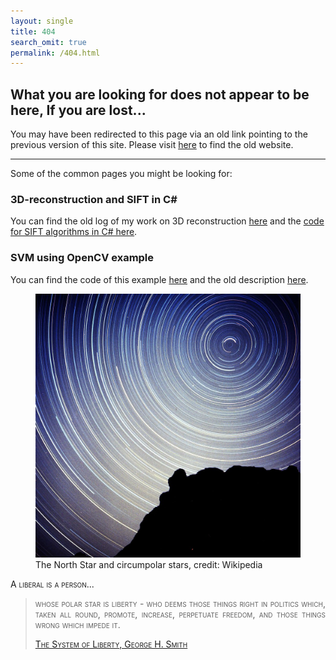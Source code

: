 ```yaml
---
layout: single
title: 404
search_omit: true
permalink: /404.html
---
```


## What you are looking for does not appear to be here, If you are lost...

You may have been redirected to this page via an old link pointing to the previous version of this site. Please visit <a href="https://sites.google.com/a/btabibian.com/btabibian/">here</a> to find the old website.

----


Some of the common pages you might be looking for:


### 3D-reconstruction and SIFT in C\#
You can find the old log of my work on 3D reconstruction <a href="https://sites.google.com/a/btabibian.com/btabibian/projects/3d-reconstruction/">here</a> and the <a href="https://github.com/btabibian/cSIFT/">code for SIFT algorithms in C# here</a>.

### SVM using OpenCV example
You can find the code of this example <a href="https://gist.github.com/btabibian/176cf92f62ddf740b9e8e210e30bb9b1">here</a> and the old description <a href="https://sites.google.com/a/btabibian.com/btabibian/labbook/svmusingopencv">here</a>.

<div  id="main_imagediv">
<figure>
	<a onclick="hide_image()"><img src="/images/404.jpg" alt="image"></a>
	<figcaption>The North Star and circumpolar stars, credit: Wikipedia</figcaption>
</figure>
</div>

<div id="qoutediv" style="font-style: normal; font-variant:small-caps;" align="justify">
A liberal is a person...
<blockquote> whose polar star is liberty - who deems those things right in politics which, taken all round, promote, increase, perpetuate freedom, and those things wrong which impede it.<br/><a href="http://www.amazon.com/The-System-Liberty-Classical-Liberalism/dp/0521182093">

The System of Liberty, George H. Smith</a>
</blockquote>
</div>

